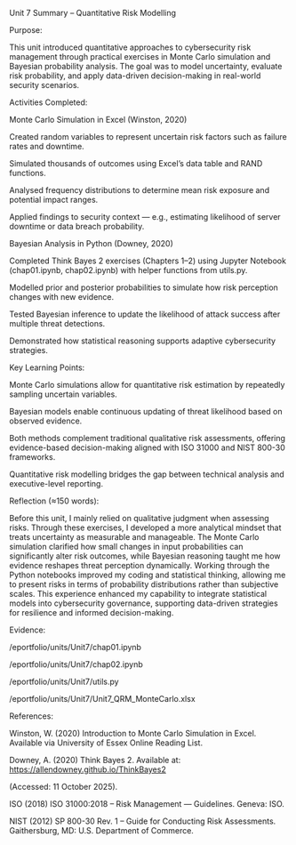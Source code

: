 Unit 7 Summary – Quantitative Risk Modelling

Purpose:

This unit introduced quantitative approaches to cybersecurity risk management through practical exercises in Monte Carlo simulation and Bayesian probability analysis. The goal was to model uncertainty, evaluate risk probability, and apply data-driven decision-making in real-world security scenarios.

Activities Completed:

Monte Carlo Simulation in Excel (Winston, 2020)

Created random variables to represent uncertain risk factors such as failure rates and downtime.

Simulated thousands of outcomes using Excel’s data table and RAND functions.

Analysed frequency distributions to determine mean risk exposure and potential impact ranges.

Applied findings to security context — e.g., estimating likelihood of server downtime or data breach probability.

Bayesian Analysis in Python (Downey, 2020)

Completed Think Bayes 2 exercises (Chapters 1–2) using Jupyter Notebook (chap01.ipynb, chap02.ipynb) with helper functions from utils.py.

Modelled prior and posterior probabilities to simulate how risk perception changes with new evidence.

Tested Bayesian inference to update the likelihood of attack success after multiple threat detections.

Demonstrated how statistical reasoning supports adaptive cybersecurity strategies.

Key Learning Points:

Monte Carlo simulations allow for quantitative risk estimation by repeatedly sampling uncertain variables.

Bayesian models enable continuous updating of threat likelihood based on observed evidence.

Both methods complement traditional qualitative risk assessments, offering evidence-based decision-making aligned with ISO 31000 and NIST 800-30 frameworks.

Quantitative risk modelling bridges the gap between technical analysis and executive-level reporting.

Reflection (≈150 words):

Before this unit, I mainly relied on qualitative judgment when assessing risks. Through these exercises, I developed a more analytical mindset that treats uncertainty as measurable and manageable. The Monte Carlo simulation clarified how small changes in input probabilities can significantly alter risk outcomes, while Bayesian reasoning taught me how evidence reshapes threat perception dynamically. Working through the Python notebooks improved my coding and statistical thinking, allowing me to present risks in terms of probability distributions rather than subjective scales. This experience enhanced my capability to integrate statistical models into cybersecurity governance, supporting data-driven strategies for resilience and informed decision-making.

Evidence:

/eportfolio/units/Unit7/chap01.ipynb

/eportfolio/units/Unit7/chap02.ipynb

/eportfolio/units/Unit7/utils.py

/eportfolio/units/Unit7/Unit7_QRM_MonteCarlo.xlsx

References:

Winston, W. (2020) Introduction to Monte Carlo Simulation in Excel. Available via University of Essex Online Reading List.

Downey, A. (2020) Think Bayes 2. Available at: https://allendowney.github.io/ThinkBayes2

(Accessed: 11 October 2025).

ISO (2018) ISO 31000:2018 – Risk Management — Guidelines. Geneva: ISO.

NIST (2012) SP 800-30 Rev. 1 – Guide for Conducting Risk Assessments. Gaithersburg, MD: U.S. Department of Commerce.
